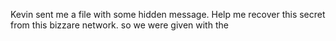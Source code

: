 Kevin sent me a file with some hidden message. Help me recover this secret from this bizzare network.
so we were given with the 
